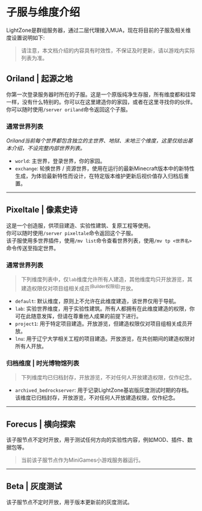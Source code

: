 # 子服与维度介绍

LightZone是群组服务器，通过二层代理接入MUA，现在将目前的子服及相关维度设置说明如下:
> 请注意，本文档介绍的内容具有时效性，不保证及时更新，请以游戏内实际列表为准。

## Oriland | 起源之地

你第一次登录服务器时所在的子服。这是一个原版纯净生存服，所有维度都和往常一样，没有什么特别的。你可以在这里建造你的家园，或者在这里寻找你的伙伴。  
你可以随时使用`/server oriland`命令返回这个子服。

### 通常世界列表

*Oriland当前每个世界都包含独立的主世界、地狱、末地三个维度，这里仅给出基本介绍，不设完整内部世界列表。*

- `world`: 主世界，登录世界，你的家园。
- `exchange`: 轮换世界 / 资源世界，使用在运行的最新Minecraft版本中的新特性生成，为体验最新特性而设计，在特定版本维护更新后视价值存入归档后重置。

- - -

## Pixeltale | 像素史诗

这是一个创造服，供项目建造、实验性建筑、复原工程等使用。  
你可以随时使用`/server pixeltale`命令返回这个子服。  
该子服使用多世界插件，使用`/mv list`命令查看世界列表，使用`/mv tp <世界名>`命令传送至指定世界。 

### 通常世界列表  

> 下列维度列表中，仅`lab`维度允许所有人建造，其他维度均只开放游览，其建造权限仅对项目组相关成员<sup>(Builder权限组)</sup>开放。 

- `default`: 默认维度，原则上不允许在此维度建造，该世界仅用于导航。
- `lab`: 实验世界维度，用于实验性建筑。所有人都拥有在此维度建造的权限，你可在此随意发挥，但请在尊重他人成果的前提下进行。
- `project1`: 用于特定项目建造。开放游览，但建造权限仅对项目组相关成员开放。
- `lnu`: 用于辽宁大学相关工程的项目建造。开放游览，在共创期间的建造权限对所有人开放。

### 归档维度 | 时光博物馆列表

> 下列维度均已归档封存，开放游览，不对任何人开放建造权限，仅作纪念。

- `archived_bedrockserver`: 用于记录LightZone基岩版灰度测试时期的存档。该维度已归档封存，开放游览，不对任何人开放建造权限，仅作纪念。

- - -

## Forecus | 横向探索

该子服节点不定时开放，用于测试任何方向的实验性内容，例如MOD、插件、数据包等。

>当前该子服节点作为MiniGames小游戏服务器运行。

- - -

## Beta | 灰度测试

该子服节点不定时开放，用于版本更新前的灰度测试。
